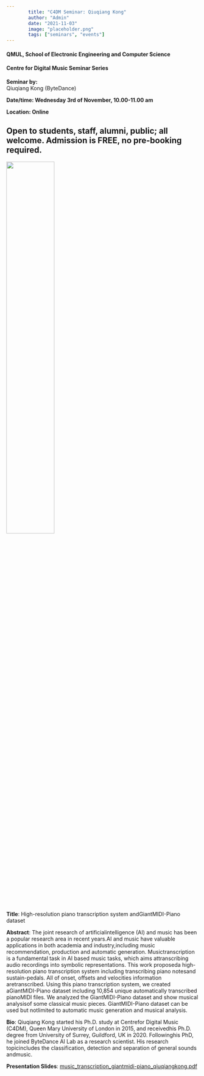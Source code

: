 ```yaml
---
        title: "C4DM Seminar: Qiuqiang Kong"
        author: "Admin"
        date: "2021-11-03"
        image: "placeholder.png"
        tags: ["seminars", "events"]
---
```


#### QMUL, School of Electronic Engineering and Computer Science

#### Centre for Digital Music Seminar Series

**Seminar by:**   
    Qiuqiang Kong (ByteDance)

**Date/time: Wednesday 3rd of November, 10.00-11.00 am**

**Location: Online**  

Open to students, staff, alumni, public; all welcome.
Admission is FREE, no pre-booking required.
-----------------

<p><img src="/news/images/qiuqiang_kong.jpg" width="50%" /></p>

<b>Title</b>: High-resolution piano transcription system andGiantMIDI-Piano dataset

<b>Abstract</b>:
The joint research of artificialintelligence (AI) and music has been a popular research area in recent years.AI and music have valuable applications in both academia and industry,including music recommendation, production and automatic generation. Musictranscription is a fundamental task in AI based music tasks, which aims attranscribing audio recordings into symbolic representations. This work proposeda high-resolution piano transcription system including transcribing piano notesand sustain-pedals. All of onset, offsets and velocities information aretranscribed. Using this piano transcription system, we created aGiantMIDI-Piano dataset including 10,854 unique automatically transcribed pianoMIDI files. We analyzed the GiantMIDI-Piano dataset and show musical analysisof some classical music pieces. GiantMIDI-Piano dataset can be used but notlimited to automatic music generation and musical analysis.

<b>Bio</b>: 
Qiuqiang Kong started his Ph.D. study at Centrefor Digital Music (C4DM), Queen Mary University of London in 2015, and receivedhis Ph.D. degree from University of Surrey, Guildford, UK in 2020. Followinghis PhD, he joined ByteDance AI Lab as a research scientist. His research topicincludes the classification, detection and separation of general sounds andmusic.

<b>Presentation Slides</b>:
<a href="https://drive.google.com/file/d/1V5j1kTt2wwnK2EhHMzbyBu0Z5b_vId9N/view?usp=sharing">music_transcription_giantmidi-piano_qiuqiangkong.pdf</a>
